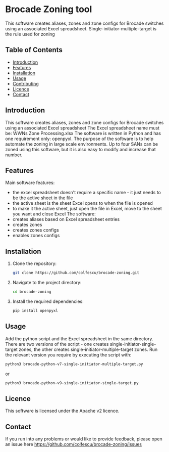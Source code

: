# Brocade Zoning tool 

This software creates aliases, zones and zone configs for Brocade switches using an associated Excel spreadsheet.
Single-initiator-multiple-target is the rule used for zoning

## Table of Contents

- [Introduction](#introduction)
- [Features](#features)
- [Installation](#installation)
- [Usage](#usage)
- [Contributing](#contributing)
- [Licence](#licence)
- [Contact](#contact)

## Introduction

This software creates aliases, zones and zone configs for Brocade switches using an associated Excel spreadsheet
The Excel spreadsheet name must be: WWNs Zone Processing.xlsx
The software is written in Python and has one requirement only: openpyxl.
The purpose of the software is to help automate the zoning in large scale environments. 
Up to four SANs can be zoned using this software, but it is also easy to modify and increase that number.

## Features

Main software features:

- the excel spreadsheet doesn't require a specific name - it just needs to be the active sheet in the file
- the active sheet is the sheet Excel opens to when the file is opened
- to make it the active sheet, just open the file in Excel, move to the sheet you want and close Excel
The software:
- creates aliases based on Excel spreadsheet entries
- creates zones
- creates zones configs
- enables zones configs


## Installation

1. Clone the repository:
    ```sh
    git clone https://github.com/colfescu/brocade-zoning.git
    ```
2. Navigate to the project directory:
    ```sh
    cd brocade-zoning
    ```
3. Install the required dependencies:
    ```sh
    pip install openpyxl
    ```

## Usage

Add the python script and the Excel spreadsheet in the same directory. 
There are two versions of the script - one creates single-initiator-single-target zones, the other creates single-initiator-multiple-target zones.
Run the relevant version you require by executing the script with:

```sh
python3 brocade-python-v7-single-initiator-multiple-target.py
```
or 


```sh
python3 brocade-python-v9-single-initiator-single-target.py
```

## Licence

This software is licensed under the Apache v2 licence.

## Contact

If you run into any problems or would like to provide feedback, please open an issue here https://github.com/colfescu/brocade-zoning/issues

